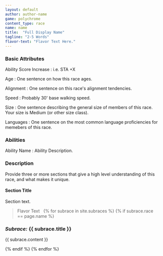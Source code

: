 ```yaml
---
layout: default
author: author-name
game: polychrome
content_type: race
name: name
title:  "Full Display Name"
tagline: "2-5 Words"
flavor-text: "Flavor Text Here."
---
```


### Basic Attributes

Ability Score Increase
: i.e. STA +X

Age
: One sentence on how this race ages.

Alignment
: One sentence on this race's alignment tendencies.

Speed
: Probably 30' base walking speed.

Size
: One sentence describing the general size of members of this race. Your size is Medium (or other size class).

Languages
: One sentence on the most common language proficiencies for memebers of this race.


### Abilities

Ability Name
: Ability Description.

### Description

Provide three or more sections that give a high level understanding of this race, and what makes it unique.

#### Section Title
Section text.


> Flavor Text
 
{% for subrace in site.subraces %}
{% if subrace.race == page.name %}

### *Subrace:* {{ subrace.title }}
{{ subrace.content }}

{% endif %}
{% endfor %}